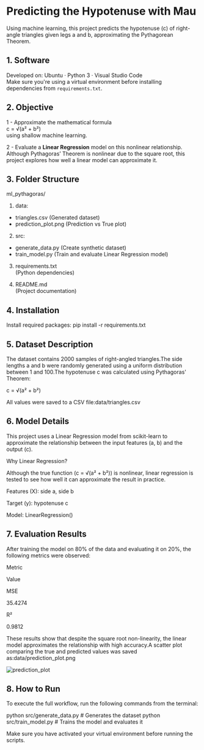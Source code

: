 # Predicting the Hypotenuse with Mau

Using machine learning, this project predicts the hypotenuse (c) of right-angle triangles given legs a and b, approximating the Pythagorean Theorem.

## 1. Software

Developed on: Ubuntu · Python 3 · Visual Studio Code  
Make sure you're using a virtual environment before installing dependencies from `requirements.txt`.

## 2. Objective

1 - Approximate the mathematical formula  
   c = √(a² + b²)  
   using shallow machine learning.

2 - Evaluate a **Linear Regression** model on this nonlinear relationship.  
   Although Pythagoras’ Theorem is nonlinear due to the square root, this project explores how well a linear model can approximate it.

## 3. Folder Structure

ml_pythagoras/  
1. data:  
- triangles.csv (Generated dataset)  
- prediction_plot.png (Prediction vs True plot)  

2. src:  
- generate_data.py (Create synthetic dataset)  
- train_model.py (Train and evaluate Linear Regression model)  

3. requirements.txt  
(Python dependencies)  

4. README.md  
(Project documentation)

## 4. Installation

Install required packages:
pip install -r requirements.txt

## 5. Dataset Description

The dataset contains 2000 samples of right-angled triangles.The side lengths a and b were randomly generated using a uniform distribution between 1 and 100.The hypotenuse c was calculated using Pythagoras' Theorem:

c = √(a² + b²)

All values were saved to a CSV file:data/triangles.csv

## 6. Model Details

This project uses a Linear Regression model from scikit-learn to approximate the relationship between the input features (a, b) and the output (c).

Why Linear Regression?

Although the true function (c = √(a² + b²)) is nonlinear, linear regression is tested to see how well it can approximate the result in practice.

Features (X): side a, side b

Target (y): hypotenuse c

Model: LinearRegression()

## 7. Evaluation Results

After training the model on 80% of the data and evaluating it on 20%, the following metrics were observed:

Metric

Value

MSE

35.4274

R²

0.9812

These results show that despite the square root non-linearity, the linear model approximates the relationship with high accuracy.A scatter plot comparing the true and predicted values was saved as:data/prediction_plot.png

![prediction_plot](https://github.com/user-attachments/assets/a45bc9bb-8aed-48e3-8e1b-59fdeb15e83a)

## 8. How to Run

To execute the full workflow, run the following commands from the terminal:

python src/generate_data.py      # Generates the dataset
python src/train_model.py        # Trains the model and evaluates it

Make sure you have activated your virtual environment before running the scripts.













